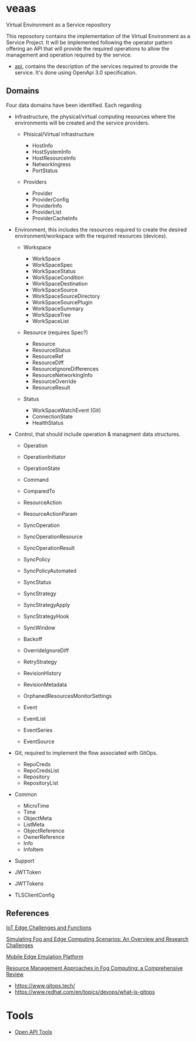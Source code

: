# veaas
Virtual Environment as a Service repository

This reposotory contains the implementation of the Virtual Environment as a Service Project. It will be implemented following the operator pattern offering an API that will provide the required operations to allow the management and operation required by the service.


- [api](api), contains the description of the services required to provide the service. It's done using OpenApi 3.0 specification.


## Domains

Four data domains have been identified. Each regarding 

- Infrastructure, the physical/virtual computing resources where the environments will be created and the service providers.

  - Phisical/Virtual infrastructure
    - HostInfo
    - HostSystemInfo
    - HostResourceInfo
    - NetworkIngress
    - PortStatus

  - Providers
    - Provider
    - ProviderConfig
    - ProviderInfo
    - ProviderList
    - ProviderCacheInfo

 
- Environment, this includes the resources required to create the desired environment/workspace with the required resources (devices).

  - Workspace
    - WorkSpace
    - WorkSpaceSpec
    - WorkSpaceStatus
    - WorkSpaceCondition
    - WorkSpaceDestination
    - WorkSpaceSource
    - WorkSpaceSourceDirectory
    - WorkSpaceSourcePlugin
    - WorkSpaceSummary
    - WorkSpaceTree
    - WorkSpaceList

  - Resource (requires Spec?)
    - Resource
    - ResourceStatus
    - ResourceRef
    - ResourceDiff
    - ResourceIgnoreDifferences
    - ResourceNetworkingInfo
    - ResourceOverride
    - ResourceResult

  - Status
    - WorkSpaceWatchEvent (Git)
    - ConnectionState
    - HealthStatus


- Control, that should include operation & managment data structures.

  - Operation
  - OperationInitiator
  - OperationState

  - Command
  - ComparedTo

  - ResourceAction
  - ResourceActionParam

  - SyncOperation
  - SyncOperationResource
  - SyncOperationResult
  - SyncPolicy
  - SyncPolicyAutomated
  - SyncStatus
  - SyncStrategy
  - SyncStrategyApply
  - SyncStrategyHook
  - SyncWindow
  - Backoff
  - OverrideIgnoreDiff
  - RetryStrategy


  - RevisionHistory
  - RevisionMetadata
  - OrphanedResourcesMonitorSettings

  - Event
  - EventList
  - EventSeries
  - EventSource


- Git,  required to implement the flow associated with GitOps.

  - RepoCreds
  - RepoCredsList
  - Repository
  - RepositoryList


- Common
  - MicroTime
  - Time
  - ObjectMeta
  - ListMeta
  - ObjectReference
  - OwnerReference
  - Info
  - InfoItem

- Support
 - JWTToken
 - JWTTokens
 - TLSClientConfig


## References

[IoT Edge Challenges and Functions](https://datatracker.ietf.org/doc/draft-irtf-t2trg-iot-edge/)

[Simulating Fog and Edge Computing
Scenarios: An Overview and Research Challenges](https://doi.org/10.3390/fi11030055)

[Mobile Edge Emulation Platform](https://github.com/InterDigitalInc/AdvantEDGE)


[Resource Management Approaches in Fog Computing: a Comprehensive Review](https://doi.org/10.1007/s10723-019-09491-1)

- https://www.gitops.tech/
- https://www.redhat.com/en/topics/devops/what-is-gitops


# Tools
- [Open API Tools](https://openapi.tools/)

